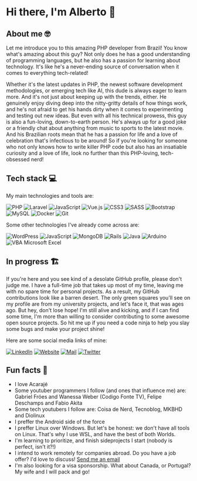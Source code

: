 # Hi there, I'm Alberto 👋

## About me 🤓
Let me introduce you to this amazing PHP developer from Brazil!
You know what's amazing about this guy? Not only does he has a good understanding of programming languages, but he also has a passion for learning about technology. It's like he's a never-ending source of conversation when it comes to everything tech-related!

Whether it's the latest updates in PHP, the newest software development methodologies, or emerging tech like AI, this dude is always eager to learn more. And it's not just about keeping up with the trends, either. He genuinely enjoy diving deep into the nitty-gritty details of how things work, and he's not afraid to get his hands dirty when it comes to experimenting and testing out new ideas. But even with all his technical prowess, this guy is also a fun-loving, down-to-earth person. He's always up for a good joke or a friendly chat about anything from music to sports to the latest movie. And his Brazilian roots mean that he has a passion for life and a love of celebration that's infectious to be around! So if you're looking for someone who not only knows how to write killer PHP code but also has an insatiable curiosity and a love of life, look no further than this PHP-loving, tech-obsessed nerd!

## Tech stack 💻
My main technologies and tools are:

![PHP](https://img.shields.io/badge/php-%23777BB4.svg?style=for-the-badge&logo=php&logoColor=white)
![Laravel](https://img.shields.io/badge/laravel-%23FF2D20.svg?style=for-the-badge&logo=laravel&logoColor=white)
![JavaScript](https://img.shields.io/badge/javascript-%23323330.svg?style=for-the-badge&logo=javascript&logoColor=%23F7DF1E)
![Vue.js](https://img.shields.io/badge/vuejs-%2335495e.svg?style=for-the-badge&logo=vuedotjs&logoColor=%234FC08D)
![CSS3](https://img.shields.io/badge/css3-%231572B6.svg?style=for-the-badge&logo=css3&logoColor=white)
![SASS](https://img.shields.io/badge/SASS-hotpink.svg?style=for-the-badge&logo=SASS&logoColor=white)
![Bootstrap](https://img.shields.io/badge/bootstrap-%23563D7C.svg?style=for-the-badge&logo=bootstrap&logoColor=white)
![MySQL](https://img.shields.io/badge/MySQL-005C84?style=for-the-badge&logo=mysql&logoColor=white)
![Docker](https://img.shields.io/badge/docker-%230db7ed.svg?style=for-the-badge&logo=docker&logoColor=white)
![Git](https://img.shields.io/badge/git-%23F05033.svg?style=for-the-badge&logo=git&logoColor=white)

Some other technologies I've already come across are:

![WordPress](https://img.shields.io/badge/WordPress-%23117AC9.svg?style=for-the-badge&logo=WordPress&logoColor=white)
![JavaScript](https://img.shields.io/badge/javascript-%23323330.svg?style=for-the-badge&logo=javascript&logoColor=%23F7DF1E)
![MongoDB](https://img.shields.io/badge/MongoDB-%234ea94b.svg?style=for-the-badge&logo=mongodb&logoColor=white)
![Rails](https://img.shields.io/badge/rails-%23CC0000.svg?style=for-the-badge&logo=ruby-on-rails&logoColor=white)
![Java](https://img.shields.io/badge/java-%23ED8B00.svg?style=for-the-badge&logo=java&logoColor=white)
![Arduino](https://img.shields.io/badge/-Arduino-00979D?style=for-the-badge&logo=Arduino&logoColor=white)
![VBA Microsoft Excel](https://img.shields.io/badge/Microsoft_Excel-217346?style=for-the-badge&logo=microsoft-excel&logoColor=white&label=VBA)

## In progress 🏗️
If you're here and you see kind of a desolate GitHub profile, please don't judge me. I have a full-time job that takes up most of my time, leaving me with no spare time for personal projects. As a result, my GitHub contributions look like a barren desert. The only green squares you'll see on my profile are from my university projects, and let's face it, that was ages ago. But hey, don't lose hope! I'm still alive and kicking, and if I can find some time, I'm more than willing to consider contributing to some awesome open source projects. So hit me up if you need a code ninja to help you slay some bugs and make your project shine!

Here are some social media links of mine:

[![LinkedIn](https://img.shields.io/badge/linkedin-%230077B5.svg?style=for-the-badge&logo=linkedin&logoColor=white)](https://www.linkedin.com/in/alberttocastro/)
[![Website](https://img.shields.io/badge/website-000000?style=for-the-badge&logo=About.me&logoColor=white&label=alberttocastro.dev)](https://alberttocastro.dev)
[![Mail](https://img.shields.io/badge/Gmail-D14836?style=for-the-badge&logo=gmail&logoColor=white)](mailto:albertto.programmer@gmail.com)
[![Twitter](https://img.shields.io/badge/Twitter-%231DA1F2.svg?style=for-the-badge&logo=Twitter&logoColor=white)](https://twitter.com/al_berttocastro)

## Fun facts 🥸

- I love Acarajé
- Some youtuber programmers I follow (and ones that influence me) are: Gabriel Fróes and Wanessa Weber (Codigo Fonte TV), Felipe Deschamps and Fabio Akita
- Some tech youtubers I follow are: Coisa de Nerd, Tecnoblog, MKBHD and Diolinux
- I preffer the Android side of the force
- I preffer Linux over Windows. But let's be honest: we don't have all tools on Linux. That's why I use WSL, and have the best of both Worlds.
- I'm learning to prioritize, and finish sideprojects I start (nobody is perfect, isn't it?!)
- I intend to work remotely for companies abroad. Do you have a job offer? I'd love to discuss! [Send me an email](mailto:albertto.programmer@gmail.com)
- I'm also looking for a visa sponsorship. What about Canada, or Portugal? My wife and I will pack and go!
